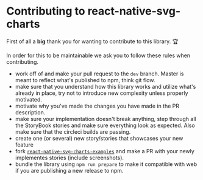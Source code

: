 # Contributing to react-native-svg-charts

First of all a __big__ thank you for wanting to contribute to this library. 🏆

In order for this to be maintainable we ask you to follow these rules when contributing.

* work off of and make your pull request to the `dev` branch. Master is meant to reflect what's published to npm, think git flow.
* make sure that you understand how this library works and utilize what's already in place, try not to introduce new complexity unless properly motivated.
* motivate why you've made the changes you have made in the PR description.
* make sure your implementation doesn't break anything, step through all the StoryBook stories and make sure everything look as expected. Also make sure that the circleci builds are passing.
* create one (or several) new story/stories that showcases your new feature
* fork [`react-native-svg-charts-examples`](https://github.com/JesperLekland/react-native-svg-charts-examples) and make a PR with your newly implementes stories (include screenshots).
* bundle the library using `npm run prepare` to make it compatible with web if you are publishing a new release to npm.
